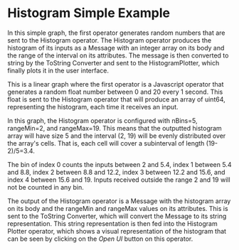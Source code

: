 <!-- loio805f652911004597892c1aa89841dc8f -->

# Histogram Simple Example

In this simple graph, the first operator generates random numbers that are sent to the Histogram operator. The Histogram operator produces the histogram of its inputs as a Message with an integer array on its body and the range of the interval on its attributes. The message is then converted to string by the ToString Converter and sent to the HistogramPlotter, which finally plots it in the user interface.



This is a linear graph where the first operator is a Javascript operator that generates a random float number between 0 and 20 every 1 second. This float is sent to the Histogram operator that will produce an array of uint64, representing the histogram, each time it receives an input.

In this graph, the Histogram operator is configured with nBins=5, rangeMin=2, and rangeMax=19. This means that the outputted histogram array will have size 5 and the interval \(2, 19\) will be evenly distributed over the array's cells. That is, each cell will cover a subinterval of length \(19-2\)/5=3.4.

The bin of index 0 counts the inputs between 2 and 5.4, index 1 between 5.4 and 8.8, index 2 between 8.8 and 12.2, index 3 between 12.2 and 15.6, and index 4 between 15.6 and 19. Inputs received outside the range 2 and 19 will not be counted in any bin.

The output of the Histogram operator is a Message with the histogram array on its body and the rangeMin and rangeMax values on its attributes. This is sent to the ToString Converter, which will convert the Message to its string representation. This string representation is then fed into the Histogram Plotter operator, which shows a visual representation of the histogram that can be seen by clicking on the *Open UI* button on this operator.

